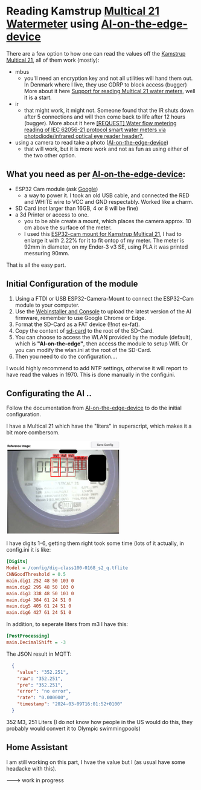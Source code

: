 # Reading Kamstrup [Multical 21 Watermeter](https://www.kamstrup.com/da-dk/vandloesninger/intelligente-vandmaalere/meters/multical-21) using [AI-on-the-edge-device](https://github.com/jomjol/AI-on-the-edge-device)

There are a few option to how one can read the values off the [Kamstrup Multical 21](https://www.kamstrup.com/da-dk/vandloesninger/intelligente-vandmaalere/meters/multical-21), all of them work (mostly):

- mbus
    - you'll need an encryption key and not all utilities will hand them out. In Denmark where I live, they use GDRP to block access (bugger) More about it here [Support for reading Multical 21 water meters](https://community.home-assistant.io/t/support-for-reading-multical-21-water-meters/484343), well it is a start.
- ir
    - that might work, it might not. Someone found that the IR shuts down after 5 connections and will then come back to life after 12 hours (bugger). More about it here [[REQUEST] Water flow metering reading of IEC 62056-21 protocol smart water meters via photodiode/infrared optical eye reader header?](https://github.com/esphome/feature-requests/issues/1402#issuecomment-1531304437), 
- using a camera to read take a photo ([AI-on-the-edge-device](https://github.com/jomjol/AI-on-the-edge-device))
    - that will work, but it is more work and not as fun as using either of the two other option.


## What you need as per [AI-on-the-edge-device](https://github.com/jomjol/AI-on-the-edge-device):
- ESP32 Cam module (ask [Google](http://www.google.com))
    - a way to power it. I took an old USB cable, and connected the RED and WHITE wire to VCC and GND respectably. Worked like a charm.
- SD Card (not larger than 16GB, 4 or 8 will be fine)
- a 3d Printer or access to one.
    - you to be able create a mount, which places the camera approx. 10 cm above the surface of the meter. 
    - I used this [ESP32-cam mount for Kamstrup Multical 21](https://www.printables.com/en/model/551523-kamstrup-multical-21-ai-on-the-edge), I had to enlarge it with 2.22% for it to fit ontop of my meter. The meter is 92mm in diameter, on my Ender-3 v3 SE, using PLA it was printed messuring 90mm.

That is all the easy part.

## Initial Configuration of the module

1. Using a FTDI or USB ESP32-Camera-Mount to connect the ESP32-Cam module to your computer.
2. Use the [Webinstaller and Console](https://jomjol.github.io/AI-on-the-edge-device/index.html) to upload the latest version of the AI firmware, remember to use Google Chrome or Edge.
3. Format the SD-Card as a FAT device (!!not ex-fat).
4. Copy the content of [sd-card](https://github.com/jomjol/AI-on-the-edge-device/tree/rolling/sd-card) to the root of the SD-Card. 
5. You can choose to access the WLAN provided by the module (default), which is **"AI-on-the-edge"**, then access the module to setup Wifi.
Or you can modify the wlan.ini at the root of the SD-Card.
6. Then you need to do the configuration....

I would highly recommend to add NTP settings, otherwise it will report to have read the values in 1970. This is done manually in the config.ini.

## Configurating the AI ..
Follow the documentation from [AI-on-the-edge-device](https://github.com/jomjol/AI-on-the-edge-device) to do the initial configuration.

I have a Multical 21 which have the "liters" in superscript, which makes it a bit more combersom.

[<img src="multical21_reference_image.png" width="300"/>](multical21_reference_image.png)

I have digits 1-6, getting them right took some time (lots of it actually, in config.ini it is like:

```ini
[Digits]
Model = /config/dig-class100-0168_s2_q.tflite
CNNGoodThreshold = 0.5
main.dig1 252 48 50 103 0
main.dig2 295 48 50 103 0
main.dig3 338 48 50 103 0
main.dig4 384 61 24 51 0
main.dig5 405 61 24 51 0
main.dig6 427 61 24 51 0
```
In addition, to seperate liters from m3 I have this:


```ini
[PostProcessing]
main.DecimalShift = -3
```

The JSON result in MQTT:
```json
  {
    "value": "352.251",
    "raw": "352.251",
    "pre": "352.251",
    "error": "no error",
    "rate": "0.000000",
    "timestamp": "2024-03-09T16:01:52+0100"
  }

```

352 M3, 251 Liters (I do not know how people in the US would do this, they probably would convert it to Olympic swimmingpools)


## Home Assistant

I am still working on this part, I hvae the value but I (as usual have some headacke with this).




---> work in progress
